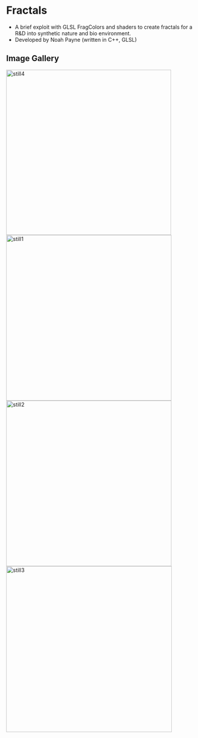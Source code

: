 # Fractals

- A brief exploit with GLSL FragColors and shaders to create fractals for a R&D into synthetic nature and bio environment.
- Developed by Noah Payne (written in C++, GLSL)
  
Image Gallery
--------------
<img width="442" alt="still4" src="https://github.com/noahpyn/Fractals/assets/75100642/3160e96d-9a7b-4e17-b822-9b89d197325f">
<img width="443" alt="still1" src="https://github.com/noahpyn/Fractals/assets/75100642/1ef02ef2-9050-4d28-8925-8f3d27d54aa2">
<img width="443" alt="still2" src="https://github.com/noahpyn/Fractals/assets/75100642/1d03ab3d-f8b5-4479-b6b8-b27862cdbc8e">
<img width="444" alt="still3" src="https://github.com/noahpyn/Fractals/assets/75100642/9a82fbf6-1021-4070-800b-8b00e4a59329">

